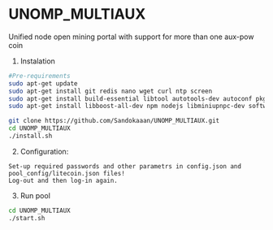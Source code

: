 # UNOMP_MULTIAUX
Unified node open mining portal with support for more than one aux-pow coin

1. Instalation
```bash
#Pre-requirements
sudo apt-get update
sudo apt-get install git redis nano wget curl ntp screen
sudo apt-get install build-essential libtool autotools-dev autoconf pkg-config libssl-dev
sudo apt-get install libboost-all-dev npm nodejs libminiupnpc-dev software-properties-common

git clone https://github.com/Sandokaaan/UNOMP_MULTIAUX.git
cd UNOMP_MULTIAUX
./install.sh
```

2. Configuration:
```
Set-up required passwords and other parametrs in config.json and pool_config/litecoin.json files!
Log-out and then log-in again.  
```

3. Run pool
```bash
cd UNOMP_MULTIAUX
./start.sh
```
